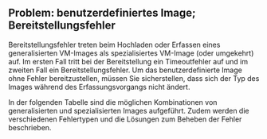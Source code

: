 ## Problem: benutzerdefiniertes Image; Bereitstellungsfehler

Bereitstellungsfehler treten beim Hochladen oder Erfassen eines generalisierten VM-Images als spezialisiertes VM-Image (oder umgekehrt) auf. Im ersten Fall tritt bei der Bereitstellung ein Timeoutfehler auf und im zweiten Fall ein Bereitstellungsfehler. Um das benutzerdefinierte Image ohne Fehler bereitzustellen, müssen Sie sicherstellen, dass sich der Typ des Images während des Erfassungsvorgangs nicht ändert.

In der folgenden Tabelle sind die möglichen Kombinationen von generalisierten und spezialisierten Images aufgeführt. Zudem werden die verschiedenen Fehlertypen und die Lösungen zum Beheben der Fehler beschrieben.
